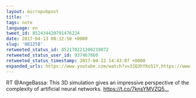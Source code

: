 ```yaml
---
layout: micropubpost
title: ''
tags: note
language: en
tweet_id: 852434420791476224
date: 2017-04-13 08:12:58 +0000
slug: '081258'
retweeted_status_id: 852170221209219072
retweeted_status_user_id: 937467860
retweeted_status_timestamp: 2017-04-12 14:43:07 +0000
expanded_urls: https://www.youtube.com/watch?v=3JQ3hYko51Y,https://www.youtube.com/watch?v=3JQ3hYko51Y,https://twitter.com/AngeBassa/status/852170221209219074/photo/1
---
```

RT @AngeBassa: This 3D simulation gives an impressive perspective of the complexity of artificial neural networks. https://t.co/7knsYMVZQ5…
